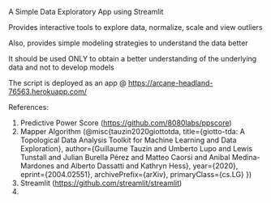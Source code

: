 A Simple Data Exploratory App using Streamlit

Provides interactive tools to explore data, normalize, scale and view outliers

Also, provides simple modeling strategies to understand the data better

It should be used ONLY to obtain a better understanding of the underlying data and not to develop models

The script is deployed as an app @ https://arcane-headland-76563.herokuapp.com/

References:
1. Predictive Power Score (https://github.com/8080labs/ppscore)
2. Mapper Algorithm (@misc{tauzin2020giottotda,
      title={giotto-tda: A Topological Data Analysis Toolkit for Machine Learning and Data Exploration},
      author={Guillaume Tauzin and Umberto Lupo and Lewis Tunstall and Julian Burella Pérez and Matteo Caorsi and Anibal Medina-Mardones and Alberto Dassatti and Kathryn Hess},
      year={2020},
      eprint={2004.02551},
      archivePrefix={arXiv},
      primaryClass={cs.LG}
})
3. Streamlit (https://github.com/streamlit/streamlit)
4. 